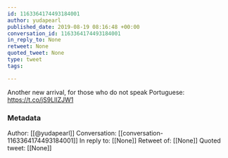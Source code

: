 ```yaml
---
id: 1163364174493184001
author: yudapearl
published_date: 2019-08-19 08:16:48 +00:00
conversation_id: 1163364174493184001
in_reply_to: None
retweet: None
quoted_tweet: None
type: tweet
tags:

---
```


Another new arrival, for those who do not speak Portuguese: https://t.co/jS9LlIZJW1

### Metadata

Author: [[@yudapearl]]
Conversation: [[conversation-1163364174493184001]]
In reply to: [[None]]
Retweet of: [[None]]
Quoted tweet: [[None]]
